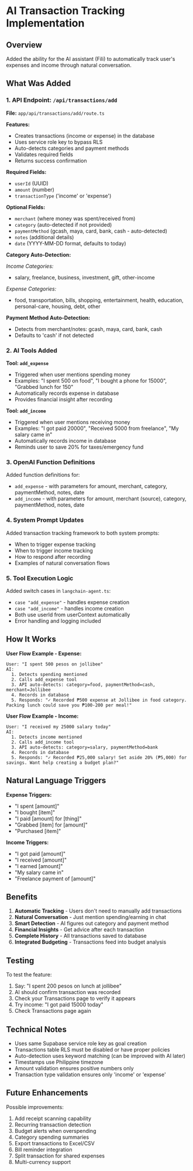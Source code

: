 # AI Transaction Tracking Implementation

## Overview
Added the ability for the AI assistant (Fili) to automatically track user's expenses and income through natural conversation.

## What Was Added

### 1. API Endpoint: `/api/transactions/add`
**File:** `app/api/transactions/add/route.ts`

**Features:**
- Creates transactions (income or expense) in the database
- Uses service role key to bypass RLS
- Auto-detects categories and payment methods
- Validates required fields
- Returns success confirmation

**Required Fields:**
- `userId` (UUID)
- `amount` (number)
- `transactionType` ('income' or 'expense')

**Optional Fields:**
- `merchant` (where money was spent/received from)
- `category` (auto-detected if not provided)
- `paymentMethod` (gcash, maya, card, bank, cash - auto-detected)
- `notes` (additional details)
- `date` (YYYY-MM-DD format, defaults to today)

**Category Auto-Detection:**

*Income Categories:*
- salary, freelance, business, investment, gift, other-income

*Expense Categories:*
- food, transportation, bills, shopping, entertainment, health, education, personal-care, housing, debt, other

**Payment Method Auto-Detection:**
- Detects from merchant/notes: gcash, maya, card, bank, cash
- Defaults to 'cash' if not detected

### 2. AI Tools Added

**Tool: `add_expense`**
- Triggered when user mentions spending money
- Examples: "I spent 500 on food", "I bought a phone for 15000", "Grabbed lunch for 150"
- Automatically records expense in database
- Provides financial insight after recording

**Tool: `add_income`**
- Triggered when user mentions receiving money
- Examples: "I got paid 20000", "Received 5000 from freelance", "My salary came in"
- Automatically records income in database
- Reminds user to save 20% for taxes/emergency fund

### 3. OpenAI Function Definitions
Added function definitions for:
- `add_expense` - with parameters for amount, merchant, category, paymentMethod, notes, date
- `add_income` - with parameters for amount, merchant (source), category, paymentMethod, notes, date

### 4. System Prompt Updates
Added transaction tracking framework to both system prompts:
- When to trigger expense tracking
- When to trigger income tracking
- How to respond after recording
- Examples of natural conversation flows

### 5. Tool Execution Logic
Added switch cases in `langchain-agent.ts`:
- `case "add_expense"` - handles expense creation
- `case "add_income"` - handles income creation
- Both use userId from userContext automatically
- Error handling and logging included

## How It Works

**User Flow Example - Expense:**
```
User: "I spent 500 pesos on jollibee"
AI: 
  1. Detects spending mentioned
  2. Calls add_expense tool
  3. API auto-detects: category=food, paymentMethod=cash, merchant=Jollibee
  4. Records in database
  5. Responds: "✓ Recorded ₱500 expense at Jollibee in food category. Packing lunch could save you ₱100-200 per meal!"
```

**User Flow Example - Income:**
```
User: "I received my 25000 salary today"
AI:
  1. Detects income mentioned
  2. Calls add_income tool
  3. API auto-detects: category=salary, paymentMethod=bank
  4. Records in database
  5. Responds: "✓ Recorded ₱25,000 salary! Set aside 20% (₱5,000) for savings. Want help creating a budget plan?"
```

## Natural Language Triggers

**Expense Triggers:**
- "I spent [amount]"
- "I bought [item]"
- "I paid [amount] for [thing]"
- "Grabbed [item] for [amount]"
- "Purchased [item]"

**Income Triggers:**
- "I got paid [amount]"
- "I received [amount]"
- "I earned [amount]"
- "My salary came in"
- "Freelance payment of [amount]"

## Benefits

1. **Automatic Tracking** - Users don't need to manually add transactions
2. **Natural Conversation** - Just mention spending/earning in chat
3. **Smart Detection** - AI figures out category and payment method
4. **Financial Insights** - Get advice after each transaction
5. **Complete History** - All transactions saved to database
6. **Integrated Budgeting** - Transactions feed into budget analysis

## Testing

To test the feature:
1. Say: "I spent 200 pesos on lunch at jollibee"
2. AI should confirm transaction was recorded
3. Check your Transactions page to verify it appears
4. Try income: "I got paid 15000 today"
5. Check Transactions page again

## Technical Notes

- Uses same Supabase service role key as goal creation
- Transactions table RLS must be disabled or have proper policies
- Auto-detection uses keyword matching (can be improved with AI later)
- Timestamps use Philippine timezone
- Amount validation ensures positive numbers only
- Transaction type validation ensures only 'income' or 'expense'

## Future Enhancements

Possible improvements:
1. Add receipt scanning capability
2. Recurring transaction detection
3. Budget alerts when overspending
4. Category spending summaries
5. Export transactions to Excel/CSV
6. Bill reminder integration
7. Split transaction for shared expenses
8. Multi-currency support
